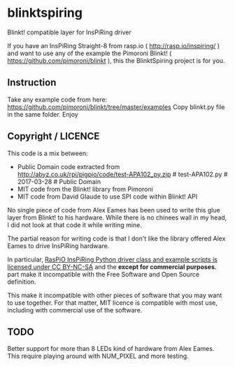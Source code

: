 # blinktspiring

Blinkt! compatible layer for InsPiRing driver

If you have an InsPiRing Straight-8 from rasp.io ( http://rasp.io/inspiring/ ) and want to use any of the example the Pimoroni Blinkt! ( https://github.com/pimoroni/blinkt ), this the BlinktSpiring project is for you.

## Instruction

Take any example code from here: https://github.com/pimoroni/blinkt/tree/master/examples
Copy blinkt.py file in the same folder.
Enjoy

## Copyright / LICENCE

This code is a mix between:
* Public Domain code extracted from http://abyz.co.uk/rpi/pigpio/code/test-APA102_py.zip # test-APA102.py # 2017-03-28 # Public Domain
* MIT code from the Blinkt! library from Pimoroni
* MIT code from David Glaude to use SPI code within Blinkt! API

No single piece of code from Alex Eames has been used to write this glue layer from Blinkt! to his hardware.
While there is no chinees wall in my head, I did not look at that code it while writing mine.

The partial reason for writing code is that I don't like the library offered Alex Eames to drive InsPiRing hardware.

In particular, [RasPiO InsPiRing Python driver class and example scripts is licensed under CC BY-NC-SA](https://creativecommons.org/licenses/by-nc-sa/4.0/) and the **except for commercial purposes.** part make it incompatible with the Free Software and Open Source definition.

This make it incompatible with other pieces of software that you may want to use together.
For that matter, MIT licence is compatible with most use, including with commercial use of the software.

## TODO

Better support for more than 8 LEDs kind of hardware from Alex Eames.
This require playing around with NUM_PIXEL and more testing.
